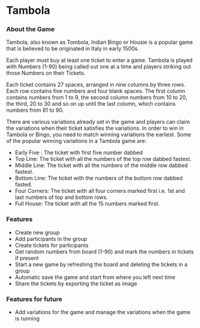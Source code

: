 # Tambola

### About the Game
Tambola, also known as Tombola, Indian Bingo or Housie is a popular game that is believed to be originated in Italy in early 1500s.

Each player must buy at least one ticket to enter a game. Tambola is played with Numbers (1-90) being called out one at a time and players striking out those Numbers on their Tickets.

Each ticket contains 27 spaces, arranged in nine columns by three rows. Each row contains five numbers and four blank spaces.
The first column contains numbers from 1 to 9, the second column numbers from 10 to 20, the third, 20 to 30 and so on up until the last column, which contains numbers from 81 to 90.

There are various variations already set in the game and players can claim the variations when their ticket satisfies the variations.
In order to win in Tambola or Bingo, you need to match winning variations the earliest. Some of the popular winning variations in a Tambola game are:

- Early Five : The ticket with first five number dabbed
- Top Line: The ticket with all the numbers of the top row dabbed fastest.
- Middle Line: The ticket with all the numbers of the middle row dabbed fastest.
- Bottom Line: The ticket with the numbers of the bottom row dabbed fasted.
- Four Corners: The ticket with all four corners marked first i.e. 1st and last numbers of top and bottom rows.
- Full House: The ticket with all the 15 numbers marked first.

### Features
- Create new group
- Add participants in the group
- Create tickets for participants
- Get random numbers from board (1-90) and mark the numbers in tickets if present
- Start a new game by refreshing the board and deleting the tickets in a group
- Automatic save the game and start from where you left next time
- Share the tickets by exporting the ticket as image

### Features for future
- Add variations for the game and manage the variations when the game is running
